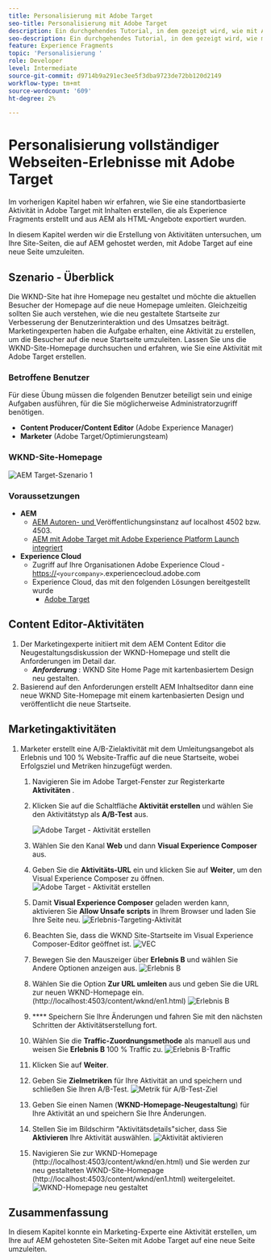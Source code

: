 ```yaml
---
title: Personalisierung mit Adobe Target
seo-title: Personalisierung mit Adobe Target
description: Ein durchgehendes Tutorial, in dem gezeigt wird, wie mit Adobe Target personalisierte Erlebnisse erstellt und bereitgestellt werden.
seo-description: Ein durchgehendes Tutorial, in dem gezeigt wird, wie mit Adobe Target personalisierte Erlebnisse erstellt und bereitgestellt werden.
feature: Experience Fragments
topic: 'Personalisierung '
role: Developer
level: Intermediate
source-git-commit: d9714b9a291ec3ee5f3dba9723de72bb120d2149
workflow-type: tm+mt
source-wordcount: '609'
ht-degree: 2%

---
```



# Personalisierung vollständiger Webseiten-Erlebnisse mit Adobe Target

Im vorherigen Kapitel haben wir erfahren, wie Sie eine standortbasierte Aktivität in Adobe Target mit Inhalten erstellen, die als Experience Fragments erstellt und aus AEM als HTML-Angebote exportiert wurden.

In diesem Kapitel werden wir die Erstellung von Aktivitäten untersuchen, um Ihre Site-Seiten, die auf AEM gehostet werden, mit Adobe Target auf eine neue Seite umzuleiten.

## Szenario - Überblick

Die WKND-Site hat ihre Homepage neu gestaltet und möchte die aktuellen Besucher der Homepage auf die neue Homepage umleiten. Gleichzeitig sollten Sie auch verstehen, wie die neu gestaltete Startseite zur Verbesserung der Benutzerinteraktion und des Umsatzes beiträgt. Marketingexperten haben die Aufgabe erhalten, eine Aktivität zu erstellen, um die Besucher auf die neue Startseite umzuleiten. Lassen Sie uns die WKND-Site-Homepage durchsuchen und erfahren, wie Sie eine Aktivität mit Adobe Target erstellen.

### Betroffene Benutzer

Für diese Übung müssen die folgenden Benutzer beteiligt sein und einige Aufgaben ausführen, für die Sie möglicherweise Administratorzugriff benötigen.

* **Content Producer/Content Editor**  (Adobe Experience Manager)
* **Marketer**  (Adobe Target/Optimierungsteam)

### WKND-Site-Homepage

![AEM Target-Szenario 1](assets/personalization-use-case-2/aem-target-use-case-2.png)

### Voraussetzungen

* **AEM**
   * [AEM Autoren- und ](./implementation.md#getting-aem) Veröffentlichungsinstanz auf localhost 4502 bzw. 4503.
   * [AEM mit Adobe Target mit Adobe Experience Platform Launch integriert](./using-launch-adobe-io.md#aem-target-using-launch-by-adobe)
* **Experience Cloud**
   * Zugriff auf Ihre Organisationen Adobe Experience Cloud - <https://>`<yourcompany>`.experiencecloud.adobe.com
   * Experience Cloud, das mit den folgenden Lösungen bereitgestellt wurde
      * [Adobe Target](https://experiencecloud.adobe.com)

## Content Editor-Aktivitäten

1. Der Marketingexperte initiiert mit dem AEM Content Editor die Neugestaltungsdiskussion der WKND-Homepage und stellt die Anforderungen im Detail dar.
   * ***Anforderung*** : WKND Site Home Page mit kartenbasiertem Design neu gestalten.
2. Basierend auf den Anforderungen erstellt AEM Inhaltseditor dann eine neue WKND Site-Homepage mit einem kartenbasierten Design und veröffentlicht die neue Startseite.

## Marketingaktivitäten

1. Marketer erstellt eine A/B-Zielaktivität mit dem Umleitungsangebot als Erlebnis und 100 % Website-Traffic auf die neue Startseite, wobei Erfolgsziel und Metriken hinzugefügt werden.
   1. Navigieren Sie im Adobe Target-Fenster zur Registerkarte **Aktivitäten** .
   2. Klicken Sie auf die Schaltfläche **Aktivität erstellen** und wählen Sie den Aktivitätstyp als **A/B-Test** aus.

      ![Adobe Target - Aktivität erstellen](assets/personalization-use-case-2/create-ab-activity.png)
   3. Wählen Sie den Kanal **Web** und dann **Visual Experience Composer** aus.
   4. Geben Sie die **Aktivitäts-URL** ein und klicken Sie auf **Weiter**, um den Visual Experience Composer zu öffnen.
      ![Adobe Target - Aktivität erstellen](assets/personalization-use-case-2/create-activity-ab-name.png)
   5. Damit **Visual Experience Composer** geladen werden kann, aktivieren Sie **Allow Unsafe scripts** in Ihrem Browser und laden Sie Ihre Seite neu.
      ![Erlebnis-Targeting-Aktivität](assets/personalization-use-case-1/load-unsafe-scripts.png)
   6. Beachten Sie, dass die WKND Site-Startseite im Visual Experience Composer-Editor geöffnet ist.
      ![VEC](assets/personalization-use-case-2/vec.png)
   7. Bewegen Sie den Mauszeiger über **Erlebnis B** und wählen Sie Andere Optionen anzeigen aus.
      ![Erlebnis B](assets/personalization-use-case-2/redirect-url.png)
   8. Wählen Sie die Option **Zur URL umleiten** aus und geben Sie die URL zur neuen WKND-Homepage ein. (http://localhost:4503/content/wknd/en1.html)
      ![Erlebnis B](assets/personalization-use-case-2/redirect-url-2.png)
   9. **** Speichern Sie Ihre Änderungen und fahren Sie mit den nächsten Schritten der Aktivitätserstellung fort.
   10. Wählen Sie die **Traffic-Zuordnungsmethode** als manuell aus und weisen Sie **Erlebnis B** 100 % Traffic zu.
      ![Erlebnis B-Traffic](assets/personalization-use-case-2/traffic.png)
   11. Klicken Sie auf **Weiter**.
   12. Geben Sie **Zielmetriken** für Ihre Aktivität an und speichern und schließen Sie Ihren A/B-Test.
      ![Metrik für A/B-Test-Ziel](assets/personalization-use-case-2/goal-metric.png)
   13. Geben Sie einen Namen (**WKND-Homepage-Neugestaltung**) für Ihre Aktivität an und speichern Sie Ihre Änderungen.
   14. Stellen Sie im Bildschirm &quot;Aktivitätsdetails&quot;sicher, dass Sie **Aktivieren** Ihre Aktivität auswählen.
      ![Aktivität aktivieren](assets/personalization-use-case-2/ab-activate.png)
   15. Navigieren Sie zur WKND-Homepage (http://localhost:4503/content/wknd/en.html) und Sie werden zur neu gestalteten WKND-Site-Homepage (http://localhost:4503/content/wknd/en1.html) weitergeleitet.
      ![WKND-Homepage neu gestaltet](assets/personalization-use-case-2/WKND-home-page-redesign.png)

## Zusammenfassung

In diesem Kapitel konnte ein Marketing-Experte eine Aktivität erstellen, um Ihre auf AEM gehosteten Site-Seiten mit Adobe Target auf eine neue Seite umzuleiten.
